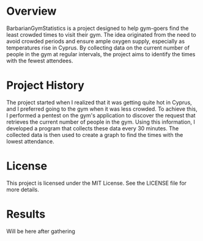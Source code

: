 # Overview
BarbarianGymStatistics is a project designed to help gym-goers find the least crowded times to visit their gym. The idea originated from the need to avoid crowded periods and ensure ample oxygen supply, especially as temperatures rise in Cyprus. By collecting data on the current number of people in the gym at regular intervals, the project aims to identify the times with the fewest attendees.

# Project History
The project started when I realized that it was getting quite hot in Cyprus, and I preferred going to the gym when it was less crowded. To achieve this, I performed a pentest on the gym's application to discover the request that retrieves the current number of people in the gym. Using this information, I developed a program that collects these data every 30 minutes. The collected data is then used to create a graph to find the times with the lowest attendance.

# License
This project is licensed under the MIT License. See the LICENSE file for more details.

# Results
Will be here after gathering
